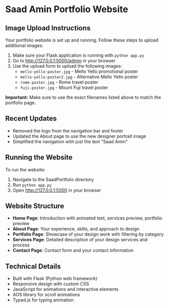 # Saad Amin Portfolio Website

## Image Upload Instructions

Your portfolio website is set up and running. Follow these steps to upload additional images:

1. Make sure your Flask application is running with `python app.py`
2. Go to http://127.0.0.1:5000/admin in your browser
3. Use the upload form to upload the following images:
   - `mello-yello-poster.jpg` - Mello Yello promotional poster
   - `mello-yello-poster2.jpg` - Alternative Mello Yello poster
   - `rome-poster.jpg` - Rome travel poster
   - `fuji-poster.jpg` - Mount Fuji travel poster

**Important:** Make sure to use the exact filenames listed above to match the portfolio page.

## Recent Updates

- Removed the logo from the navigation bar and footer
- Updated the About page to use the new designer portrait image
- Simplified the navigation with just the text "Saad Amin"


## Running the Website

To run the website:

1. Navigate to the SaadPortfolio directory
2. Run `python app.py`
3. Open http://127.0.0.1:5000 in your browser

## Website Structure

- **Home Page**: Introduction with animated text, services preview, portfolio preview
- **About Page**: Your experience, skills, and approach to design
- **Portfolio Page**: Showcase of your design work with filtering by category
- **Services Page**: Detailed description of your design services and process
- **Contact Page**: Contact form and your contact information

## Technical Details

- Built with Flask (Python web framework)
- Responsive design with custom CSS
- JavaScript for animations and interactive elements
- AOS library for scroll animations
- Typed.js for typing animation